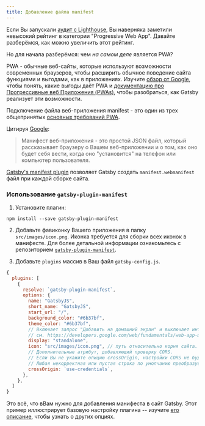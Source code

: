 ```yaml
---
title: Добавление файла manifest
---
```


Если Вы запускали [аудит с Lighthouse](/docs/audit-with-lighthouse/), Вы наверняка заметили невысокий рейтинг в категории "Progressive Web App". Давайте разберёмся, как можно увеличить этот рейтинг.

Но для начала разберёмся: чем _на самом деле_ является PWA?

PWA - обычные веб-сайты, которые используют возможности современных браузеров, чтобы расширить обычное поведение сайта функциями и выгодами, как в приложениях. Изучите [обзор от Google](https://developers.google.com/web/progressive-web-apps/), чтобы понять, какие выгоды даёт PWA и [документацию про Прогрессивные веб Приложения (PWAs)](/docs/progressive-web-app/), чтобы разобраться, как Gatsby реализует эти возможности.

Подключение файла веб-приложения manifest - это один из трех общепринятых [основных требований PWA](https://alistapart.com/article/yes-that-web-project-should-be-a-pwa#section1).

Цитируя [Google](https://developers.google.com/web/fundamentals/web-app-manifest/):

> Манифест веб-приложения -  это простой JSON файл, который рассказывает браузеру о Вашем веб-приложении и о том, как оно будет себя вести, когда оно "установится" на телефон или компьютер пользователя.

[Gatsby's manifest plugin](/packages/gatsby-plugin-manifest/) позволяет Gatsby создать `manifest.webmanifest` файл при каждой сборке сайта.

### Использование `gatsby-plugin-manifest`

1.  Установите плагин:

```shell
npm install --save gatsby-plugin-manifest
```

2. Добавьте фавиконку Вашего приложения в папку `src/images/icon.png`. Иконка требуется для сборки всех иконок в манифесте. Для более детальной информации ознакомьтесь с репозиторием [`gatsby-plugin-manifest`](https://github.com/gatsbyjs/gatsby/blob/master/packages/gatsby-plugin-manifest/README.md).

3. Добавьте `plugins` массив в Ваш файл `gatsby-config.js`.

```javascript:title=gatsby-config.js
{
  plugins: [
    {
      resolve: `gatsby-plugin-manifest`,
      options: {
        name: "GatsbyJS",
        short_name: "GatsbyJS",
        start_url: "/",
        background_color: "#6b37bf",
        theme_color: "#6b37bf",
        // Включает запрос "Добавить на домашний экран" и выключает интерфейс браузера (и кнопку "назад")
        // см. https://developers.google.com/web/fundamentals/web-app-manifest/#display
        display: "standalone",
        icon: "src/images/icon.png", // путь относительно корня сайта.
        // Дополнительные атрибут, добавляющий проверку CORS.
        // Если Вы не укажите опицию crossOrigin, настройки CORS не будут указаны в манифесте.
        // Любая некорректная или пустая строка по умолчанию преобразуется в `anonymous`
        crossOrigin: `use-credentials`,
      },
    },
  ]
}
```

Это всё, что вВам нужно для добавления манифеста в сайт Gatsby. Этот пример иллюстрирует базовую настройку плагина -- изучите [его описание](/packages/gatsby-plugin-manifest/?=gatsby-plugin-manifest#automatic-mode), чтобы узнать о других опциях.

